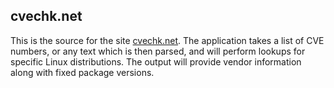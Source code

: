 ## cvechk.net
This is the source for the site [cvechk.net](https://cvechk.net). The application takes a list of CVE numbers, or any text which is then parsed, and will perform lookups for specific Linux distributions. The output will provide vendor information along with fixed package versions.
